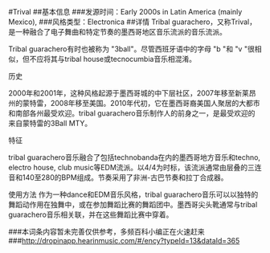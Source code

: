 #Trival
##基本信息
###发源时间：Early 2000s in Latin America (mainly Mexico),
###风格类型：Electronica
##详情
Tribal guarachero，又称Trival，是一种融合了电子舞曲和特定节奏的墨西哥地区音乐流派的音乐流派。



Tribal guarachero有时也被称为 "3ball"。尽管西班牙语中的字母 "b "和 "v "很相似，但不应将其与tribal
house或tecnocumbia音乐相混淆。



历史

2000年和2001年，这种风格起源于墨西哥城的中下层社区，2007年移至新莱昂州的蒙特雷，2008年移至美国。2010年代初，它在墨西哥裔美国人聚居的大都市和南部各州最受欢迎。tribal
guarachero音乐制作人的前身之一，是最受欢迎的来自蒙特雷的3Ball MTY。



特征

tribal guarachero音乐融合了包括technobanda在内的墨西哥地方音乐和techno, electro house, club
music等EDM流派。以4/4为时标，该流派通常由层叠的三连音和140至280的BPM组成。节奏采用了非洲-古巴节奏和拉丁合成器。



使用方法 作为一种dance和EDM音乐风格，tribal
guarachero音乐可以以独特的舞蹈动作用在独舞中，或在参加舞蹈比赛的舞蹈团中。墨西哥尖头靴通常与tribal
guarachero音乐相关联，并在这些舞蹈比赛中穿着。



###本词条内容暂未完善仅供参考，多频百科小编正在火速赶来
###http://dropinapp.hearinmusic.com/#/ency?typeId=13&dataId=365
